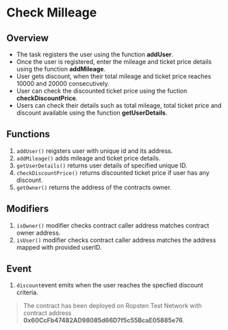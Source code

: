 # Check Milleage

## Overview
* The task registers the user using the function **addUser**.
* Once the user is registered, enter the mileage and ticket price details using the function **addMileage**.
* User gets discount, when their total mileage and ticket price reaches 10000 and 20000 consecutively.
* User can check the discounted ticket price using the fuction **checkDiscountPrice**.
* Users can check their details such as total mileage, total ticket price and discount available using the function **getUserDetails**.

## Functions
1. `addUser()` reigsters user with unique id and its address.
2. `addMileage()` adds mileage and ticket price details.
3. `getUserDetails()` returns user details of specified unique ID.
4. `checkDiscountPrice()` returns discounted ticket price if user has any discount.
5. `getOwner()` returns the address of the contracts owner.

## Modifiers
1. `isOwner()` modifier checks contract caller address matches contract owner address.
2. `isUser()` modifier checks contract caller address matches the address mapped with provided userID.

## Event
1. `discount`event emits when the user reaches the specfied discount criteria.


> The contract has been deployed on Ropsten Test Network with contract address **0x60CcFb47482AD98085d66D7f5c55BcaE05885e76**.
